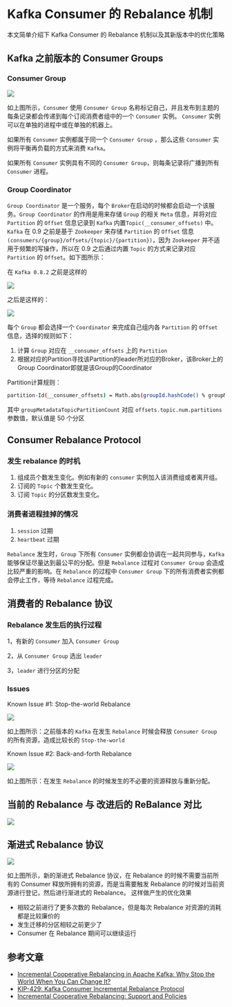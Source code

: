 # Kafka Consumer 的 Rebalance 机制

本文简单介绍下 Kafka Consumer 的 Rebalance 机制以及其新版本中的优化策略

Kafka 之前版本的 Consumer Groups
---------------------------

### Consumer Group

![](https://p1-jj.byteimg.com/tos-cn-i-t2oaga2asx/gold-user-assets/2019/11/19/16e82bf2d623075e~tplv-t2oaga2asx-jj-mark:3024:0:0:0:q75.awebp)

如上图所示，`Consumer` 使用 `Consumer Group` 名称标记自己，并且发布到主题的每条记录都会传递到每个订阅消费者组中的一个 `Consumer` 实例。 `Consumer` 实例可以在单独的进程中或在单独的机器上。

如果所有 `Consumer` 实例都属于同一个 `Consumer Group` ，那么这些 `Consumer` 实例将平衡再负载的方式来消费 `Kafka`。

如果所有 `Consumer` 实例具有不同的 `Consumer Group`，则每条记录将广播到所有 `Consumer` 进程。

### Group Coordinator

`Group Coordinator` 是一个服务，每个 `Broker`在启动的时候都会启动一个该服务。`Group Coordinator` 的作用是用来存储 `Group` 的相关 `Meta` 信息，并将对应 `Partition` 的 `Offset` 信息记录到 `Kafka` 内置`Topic(__consumer_offsets)` 中。`Kafka` 在 0.9 之前是基于 `Zookeeper` 来存储 `Partition` 的 `Offset` 信息 `(consumers/{group}/offsets/{topic}/{partition})`，因为 `Zookeeper` 并不适用于频繁的写操作，所以在 0.9 之后通过内置 `Topic` 的方式来记录对应 `Partition` 的 `Offset`。如下图所示：

在 `Kafka 0.8.2` 之前是这样的

![](https://p1-jj.byteimg.com/tos-cn-i-t2oaga2asx/gold-user-assets/2019/11/19/16e82bf3544f43ee~tplv-t2oaga2asx-jj-mark:3024:0:0:0:q75.awebp)

之后是这样的：

![](https://p1-jj.byteimg.com/tos-cn-i-t2oaga2asx/gold-user-assets/2019/11/19/16e82bf30624d9dc~tplv-t2oaga2asx-jj-mark:3024:0:0:0:q75.awebp)

每个 `Group` 都会选择一个 `Coordinator` 来完成自己组内各 `Partition` 的 `Offset` 信息，选择的规则如下：

1.  计算 `Group` 对应在 `__consumer_offsets` 上的 `Partition`
2.  根据对应的Partition寻找该Partition的leader所对应的Broker，该Broker上的Group Coordinator即就是该Group的Coordinator

Partition计算规则：

```bash
partition-Id(__consumer_offsets) = Math.abs(groupId.hashCode() % groupMetadataTopicPartitionCount)

```

其中 `groupMetadataTopicPartitionCount` 对应 `offsets.topic.num.partitions` 参数值，默认值是 50 个分区

Consumer Rebalance Protocol
---------------------------

### 发生 rebalance 的时机

1.  组成员个数发生变化。例如有新的 `consumer` 实例加入该消费组或者离开组。
2.  订阅的 `Topic` 个数发生变化。
3.  订阅 `Topic` 的分区数发生变化。

### 消费者进程挂掉的情况

1.  `session` 过期
2.  `heartbeat` 过期

`Rebalance` 发生时，`Group` 下所有 `Consumer` 实例都会协调在一起共同参与，`Kafka` 能够保证尽量达到最公平的分配。但是 `Rebalance` 过程对 `Consumer Group` 会造成比较严重的影响。在 `Rebalance` 的过程中 `Consumer Group` 下的所有消费者实例都会停止工作，等待 `Rebalance` 过程完成。

消费者的 Rebalance 协议
-----------------

### Rebalance 发生后的执行过程

1，有新的 `Consumer` 加入 `Consumer Group`

2，从 `Consumer Group` 选出 `leader`

3，`leader` 进行分区的分配

### Issues

Known Issue #1: Stop-the-world Rebalance

![](https://p1-jj.byteimg.com/tos-cn-i-t2oaga2asx/gold-user-assets/2019/11/19/16e82bf309b51c0b~tplv-t2oaga2asx-jj-mark:3024:0:0:0:q75.awebp)

如上图所示：之前版本的 `Kafka` 在发生 `Rebalance` 时候会释放 `Consumer Group` 的所有资源，造成比较长的 `Stop-the-world`

Known Issue #2: Back-and-forth Rebalance

![](https://p1-jj.byteimg.com/tos-cn-i-t2oaga2asx/gold-user-assets/2019/11/19/16e82bf352865c95~tplv-t2oaga2asx-jj-mark:3024:0:0:0:q75.awebp)

如上图所示：在发生 `Rebalance` 的时候发生的不必要的资源释放与重新分配。

当前的 Rebalance 与 改进后的 ReBalance 对比
---------------------------------

![](https://p1-jj.byteimg.com/tos-cn-i-t2oaga2asx/gold-user-assets/2019/11/19/16e82bf222819b78~tplv-t2oaga2asx-jj-mark:3024:0:0:0:q75.awebp)

渐进式 Rebalance 协议
----------------

![](https://p1-jj.byteimg.com/tos-cn-i-t2oaga2asx/gold-user-assets/2019/11/19/16e82bf267963509~tplv-t2oaga2asx-jj-mark:3024:0:0:0:q75.awebp)

如上图所示，新的渐进式 Rebalance 协议，在 Rebalance 的时候不需要当前所有的 Consumer 释放所拥有的资源，而是当需要触发 Rebalance 的时候对当前资源进行登记，然后进行渐进式的 Rebalance。 这样做产生的优化效果

*   相较之前进行了更多次数的 Rebalance，但是每次 Rebalance 对资源的消耗都是比较廉价的
*   发生迁移的分区相较之前更少了
*   Consumer 在 Rebalance 期间可以继续运行

参考文章
----

*   [Incremental Cooperative Rebalancing in Apache Kafka: Why Stop the World When You Can Change It?](https://link.juejin.cn/?target=https%3A%2F%2Fwww.confluent.io%2Fblog%2Fincremental-cooperative-rebalancing-in-kafka "https://www.confluent.io/blog/incremental-cooperative-rebalancing-in-kafka")
*   [KIP-429: Kafka Consumer Incremental Rebalance Protocol](https://link.juejin.cn/?target=https%3A%2F%2Fcwiki.apache.org%2Fconfluence%2Fdisplay%2FKAFKA%2FKIP-429%253A%2BKafka%2BConsumer%2BIncremental%2BRebalance%2BProtocol "https://cwiki.apache.org/confluence/display/KAFKA/KIP-429%3A+Kafka+Consumer+Incremental+Rebalance+Protocol")
*   [Incremental Cooperative Rebalancing: Support and Policies](https://link.juejin.cn/?target=https%3A%2F%2Fcwiki.apache.org%2Fconfluence%2Fdisplay%2FKAFKA%2FIncremental%2BCooperative%2BRebalancing%253A%2BSupport%2Band%2BPolicies "https://cwiki.apache.org/confluence/display/KAFKA/Incremental+Cooperative+Rebalancing%3A+Support+and+Policies")
